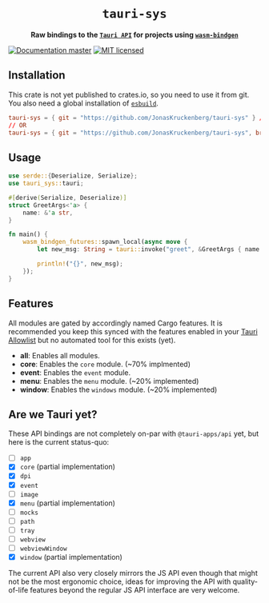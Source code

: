 <div align="center">
  <h1>
    <code>tauri-sys</code>
  </h1>
  <p>
    <strong>Raw bindings to the <a href="https://tauri.app/v1/api/js/"><code>Tauri API</code></a>
      for projects using <a href="https://github.com/rustwasm/wasm-bindgen"><code>wasm-bindgen</code></a></strong>
  </p>
</div>

[![Documentation master][docs-badge]][docs-url]
[![MIT licensed][mit-badge]][mit-url]

[docs-badge]: https://img.shields.io/badge/docs-main-blue
[docs-url]: https://jonaskruckenberg.github.io/tauri-sys/tauri_sys
[mit-badge]: https://img.shields.io/badge/license-MIT-blue.svg
[mit-url]: LICENSE

## Installation

This crate is not yet published to crates.io, so you need to use it from git. You also need a global installation of [`esbuild`].

```toml
tauri-sys = { git = "https://github.com/JonasKruckenberg/tauri-sys" } // tauri v1 api, main repo
// OR
tauri-sys = { git = "https://github.com/JonasKruckenberg/tauri-sys", branch = "v2" } // tauri v2 api
```

## Usage

```rust
use serde::{Deserialize, Serialize};
use tauri_sys::tauri;

#[derive(Serialize, Deserialize)]
struct GreetArgs<'a> {
    name: &'a str,
}

fn main() {
    wasm_bindgen_futures::spawn_local(async move {
        let new_msg: String = tauri::invoke("greet", &GreetArgs { name: &name.get() }).await.unwrap();

        println!("{}", new_msg);
    });
}
```

## Features

All modules are gated by accordingly named Cargo features. It is recommended you keep this synced with the features enabled in your [Tauri Allowlist] but no automated tool for this exists (yet).

- **all**: Enables all modules.
- **core**: Enables the `core` module. (~70% implmented)
- **event**: Enables the `event` module.
- **menu**: Enables the `menu` module. (~20% implemented)
- **window**: Enables the `windows` module. (~20% implemented)

## Are we Tauri yet?

These API bindings are not completely on-par with `@tauri-apps/api` yet, but here is the current status-quo:

- [ ] `app`
- [x] `core` (partial implementation)
- [x] `dpi`
- [x] `event`
- [ ] `image`
- [x] `menu` (partial implementation)
- [ ] `mocks`
- [ ] `path`
- [ ] `tray`
- [ ] `webview`
- [ ] `webviewWindow`
- [x] `window` (partial implementation)

The current API also very closely mirrors the JS API even though that might not be the most ergonomic choice, ideas for improving the API with quality-of-life features beyond the regular JS API interface are very welcome.

[wasm-bindgen]: https://github.com/rustwasm/wasm-bindgen
[tauri allowlist]: https://tauri.app/v1/api/config#allowlistconfig
[`esbuild`]: https://esbuild.github.io/getting-started/#install-esbuild
